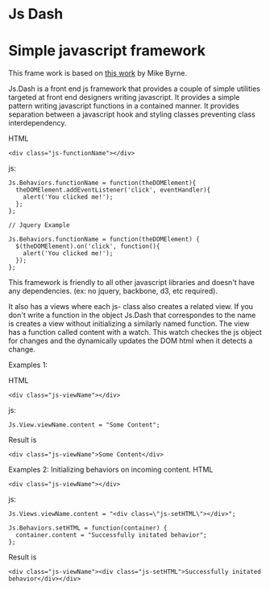 Js Dash
==============

# Simple javascript framework

This frame work is based on [this work](http://www.creativebloq.com/javascript/get-your-javascript-order-4135704) by Mike Byrne.

Js.Dash is a front end js framework that provides a couple of simple utilities targeted at front end designers writing javascript. It provides a simple pattern writing javascript functions in a contained manner. It provides separation between a javascript hook and styling classes preventing class interdependency.

HTML
```
<div class="js-functionName"></div>
```
js:
```
Js.Behaviors.functionName = function(theDOMElement){
  theDOMElement.addEventListener('click', eventHandler){
    alert('You clicked me!');
  };
};

// Jquery Example

Js.Behaviors.functionName = function(theDOMElement) {
  $(theDOMElement).on('click', function(){
    alert('You clicked me!');
  });
};
```

This framework is friendly to all other javascript libraries and doesn't have any dependencies. (ex: no jquery, backbone, d3, etc required). 

It also has a views where each js- class also creates a related view. If you don't write a function in the object Js.Dash that correspondes to the name is creates a view without initializing a similarly named function. The view has a function called content with a watch. This watch checkes the js object for changes and the dynamically updates the DOM html when it detects a change.

Examples 1:

HTML
```
<div class="js-viewName"></div>
```  
js:
```
Js.View.viewName.content = "Some Content";
```
Result is
```
<div class="js-viewName">Some Content</div>
```

Examples 2: Initializing behaviors on incoming content.
HTML
```
<div class="js-viewName"></div>
```  
js:
```
Js.Views.viewName.content = "<div class=\"js-setHTML\"></div>";

Js.Behaviors.setHTML = function(container) {
  container.content = "Successfully initated behavior";
};
```
Result is
```
<div class="js-viewName"><div class="js-setHTML">Successfully initated behavior</div></div>
```
